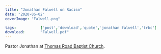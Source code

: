 ```yaml
---
title: "Jonathan Falwell on Racism"
date: "2020-06-02"
coverImage: "Falwell.png"

tags:           ['post','download','quote','jonathan falwell','trbc']
download:       "Falwell.pdf"
---
```


Pastor Jonathan at [Thomas Road Baptist Church](https://www.facebook.com/ThomasRoad/?__tn__=K-R&eid=ARCrBooDirS92E5r2zVCVASsyPP9my2IU9E-fN4ZJk9NFfK6OjJp4Rqzhrg26kZz9ht7N3v9bUPxkgek&fref=mentions&__xts__%5B0%5D=68.ARC9AsGm16OUd6PVLCfqTigYC4pZqCldlp2Y3eCUuwMpnSvJWmXxN_ud9leRcBq9VxWZ_Prg6TIVuf59MlqxNlSlpyx8nkORBjDN4fs6x1J9Tik0FAjcixNDfkgVN_Thq-lT6QeWGWcX3jziYJoqWJ2Ayr5IAO55dqqZc2UN4Zc1PUqnf4TnotIliifY5XF0HMuDER1GdIYFtW-9_Ww6t22Y8OPlK9bSEpu_xfOCXixNBWKkoQR_YCPdDz6kJPKLfogND59tx026o0UqaVU0dgTK-_REnRzzy8KmfWMEP4wE38TRQGRpmzqY81Osi2F2eRk_EZ5vTLoPxEpZ4xKNCtDWzbU8).
